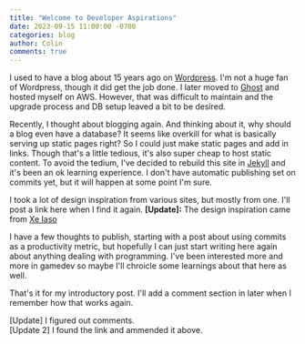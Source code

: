 ```yaml
---
title: "Welcome to Developer Aspirations"
date: 2023-09-15 11:00:00 -0700
categories: blog
author: Colin
comments: true
---
```

I used to have a blog about 15 years ago on [Wordpress](http://developeraspirations.wordpress.com). I'm not a huge fan of Wordpress, though it did get the job done. I later moved to [Ghost](https://ghost.org/) and hosted myself on AWS. However, that was difficult to maintain and the upgrade process and DB setup leaved a bit to be desired.

Recently, I thought about blogging again. And thinking about it, why should a blog even have a database? It seems like overkill for what is basically serving up static pages right? So I could just make static pages and add in links. Though that's a little tedious, it's also super cheap to host static content. To avoid the tedium, I've decided to rebuild this site in [Jekyll](https://jekyllrb.com/) and it's been an ok learning experience. I don't have automatic publishing set on commits yet, but it will happen at some point I'm sure.

I took a lot of design inspiration from various sites, but mostly from one. I'll post a link here when I find it again. **\[Update\]:** The design inspiration came from [Xe Iaso](https://xeiaso.net)

I have a few thoughts to publish, starting with a post about using commits as a productivity metric, but hopefully I can just start writing here again about anything dealing with programming. I've been interested more and more in gamedev so maybe I'll chroicle some learnings about that here as well.

That's it for my introductory post. I'll add a comment section in later when I remember how that works again.

\[Update\] I figured out comments. \
\[Update 2\] I found the link and ammended it above.
